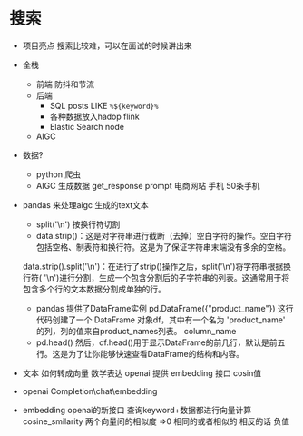 # 搜索

- 项目亮点
    搜索比较难，可以在面试的时候讲出来
- 全栈
    - 前端   防抖和节流
    - 后端 
        - SQL posts LIKE `%${keyword}%`
        - 各种数据放入hadop flink 
        - Elastic Search node
    - AIGC 

- 数据?
    - python 爬虫
    - AIGC 生成数据 
        get_response
        prompt 电商网站 手机 50条手机

- pandas 来处理aigc 生成的text文本
    - split('\n') 按换行符切割
    - data.strip()：这是对字符串进行截断（去掉）空白字符的操作。空白字符包括空格、制表符和换行符。这是为了保证字符串末端没有多余的空格。

    data.strip().split('\n')：在进行了strip()操作之后，split('\n')将字符串根据换行符( '\n')进行分割，生成一个包含分割后的子字符串的列表。这通常用于将包含多个行的文本数据分割成单独的行。
    - pandas 提供了DataFrame实例
        pd.DataFrame({"product_name"}) 
        这行代码创建了一个 DataFrame 对象df，其中有一个名为 'product_name' 的列，列的值来自product_names列表。
        column_name
    - pd.head()
    然后，df.head()用于显示DataFrame的前几行，默认是前五行。这是为了让你能够快速查看DataFrame的结构和内容。

- 文本 如何转成向量 数学表达 openai 提供 embedding 接口
    cosin值
- openai Completion\chat\embedding
- embedding
    openai的新接口
    查询keyword+数据都进行向量计算
    cosine_smilarity 两个向量间的相似度 =>0 相同的或者相似的 相反的话 负值